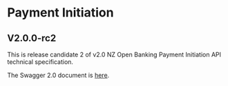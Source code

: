 # Payment Initiation

## V2.0.0-rc2

This is release candidate 2 of v2.0 NZ Open Banking Payment Initiation API technical specification.

The Swagger 2.0 document is [here](payment-initiation-nz-swagger.yaml).
